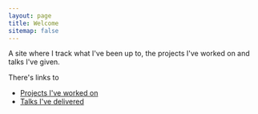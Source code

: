 ```yaml
---
layout: page
title: Welcome
sitemap: false
---
```


A site where I track what I've been up to, the projects I've worked on and talks I've given.

There's links to 

- [Projects I've worked on](/projects/)
- [Talks I've delivered](/talks/)
